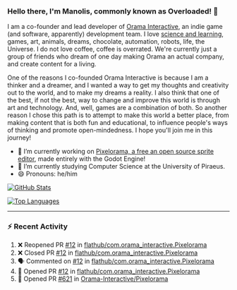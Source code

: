### Hello there, I'm Manolis, commonly known as Overloaded! 👋
I am a co-founder and lead developer of [Orama Interactive](https://www.orama-interactive.com/), an indie game (and software, apparently) development team. I love [science and learning](https://github.com/OverloadedOrama/KnowledgeBase), games, art, animals, dreams, chocolate, automation, robots, life, the Universe. I do not love coffee, coffee is overrated. We're currently just a group of friends who dream of one day making Orama an actual company, and create content for a living.

One of the reasons I co-founded Orama Interactive is because I am a thinker and a dreamer, and I wanted a way to get my thoughts and creativity out to the world, and to make my dreams a reality. I also think that one of the best, if not the best, way to change and improve this world is through art and technology. And, well, games are a combination of both. So another reason I chose this path is to attempt to make this world a better place, from making content that is both fun and educational, to influence people's ways of thinking and promote open-mindedness. I hope you'll join me in this journey!

- 🔭 I’m currently working on [Pixelorama, a free an open source sprite editor](https://github.com/Orama-Interactive/Pixelorama), made entirely with the Godot Engine!
- 🌱 I’m currently studying Computer Science at the University of Piraeus.
- 😄 Pronouns: he/him

[![GitHub Stats](https://github-readme-stats.vercel.app/api/?username=OverloadedOrama&show_icons=true&theme=merko)](https://github.com/anuraghazra/github-readme-stats)

[![Top Languages](https://github-readme-stats.vercel.app/api/top-langs/?username=OverloadedOrama&layout=compact&theme=merko)](https://github.com/anuraghazra/github-readme-stats)

---

### :zap: Recent Activity

<!--START_SECTION:activity-->
1. ❌ Reopened PR [#12](https://github.com/flathub/com.orama_interactive.Pixelorama/pull/12) in [flathub/com.orama_interactive.Pixelorama](https://github.com/flathub/com.orama_interactive.Pixelorama)
2. ❌ Closed PR [#12](https://github.com/flathub/com.orama_interactive.Pixelorama/pull/12) in [flathub/com.orama_interactive.Pixelorama](https://github.com/flathub/com.orama_interactive.Pixelorama)
3. 🗣 Commented on [#12](https://github.com/flathub/com.orama_interactive.Pixelorama/issues/12) in [flathub/com.orama_interactive.Pixelorama](https://github.com/flathub/com.orama_interactive.Pixelorama)
4. 💪 Opened PR [#12](https://github.com/flathub/com.orama_interactive.Pixelorama/pull/12) in [flathub/com.orama_interactive.Pixelorama](https://github.com/flathub/com.orama_interactive.Pixelorama)
5. 💪 Opened PR [#621](https://github.com/Orama-Interactive/Pixelorama/pull/621) in [Orama-Interactive/Pixelorama](https://github.com/Orama-Interactive/Pixelorama)
<!--END_SECTION:activity-->

<!--
**OverloadedOrama/OverloadedOrama** is a ✨ _special_ ✨ repository because its `README.md` (this file) appears on your GitHub profile.

Here are some ideas to get you started:

- 👯 I’m looking to collaborate on ...
- 🤔 I’m looking for help with ...
- 💬 Ask me about ...
- 📫 How to reach me: ...
- ⚡ Fun fact: ...
-->
